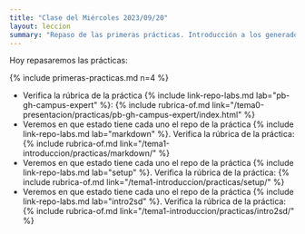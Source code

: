 ```yaml
---
title: "Clase del Miércoles 2023/09/20"
layout: leccion
summary: "Repaso de las primeras prácticas. Introducción a los generadores estáticos de sitios web"
---
```


Hoy repasaremos las prácticas:

{% include primeras-practicas.md n=4 %}

* Verifica la rúbrica de la práctica {% include link-repo-labs.md lab="pb-gh-campus-expert" %}:
  {% include rubrica-of.md link="/tema0-presentacion/practicas/pb-gh-campus-expert/index.html" %}
* Veremos en que estado tiene cada uno el repo de la práctica {% include link-repo-labs.md lab="markdown" %}. Verifica la rúbrica de la práctica:
  {% include rubrica-of.md link="/tema1-introduccion/practicas/markdown/" %}
* Veremos en que estado tiene cada uno el repo de la práctica {% include link-repo-labs.md lab="setup" %}. Verifica la rúbrica de la práctica:
  {% include rubrica-of.md link="/tema1-introduccion/practicas/setup/" %}
* Veremos en que estado tiene cada uno el repo de la práctica {% include link-repo-labs.md lab="intro2sd" %}. Verifica la rúbrica de la práctica:
  {% include rubrica-of.md link="/tema1-introduccion/practicas/intro2sd/" %}